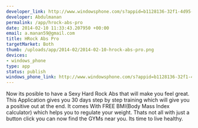 ```yaml
--- 
developer_link: http://www.windowsphone.com/s?appid=b1128136-32f1-4d95-8113-ddaebdc909d8
developer: Abdulmanan
permalink: /app/hrock-abs-pro
date: 2014-02-10 11:33:43.207950 +00:00
email: a.manan59@gmail.com
title: HRock Abs Pro
targetMarket: Both
thumb: /uploads/app/2014-02/2014-02-10-hrock-abs-pro.png
devices: 
- windows_phone
type: app
status: publish
windows_phone_link: http://www.windowsphone.com/s?appid=b1128136-32f1-4d95-8113-ddaebdc909d8
---
```


Now its posible to have a Sexy Hard Rock Abs that will make you feel great. This Application gives you 30 days step by step training  which will give you a positive out at the end. It comes With FREE BMI(Body Mass Index calculator) which helps you to regulate your weight. Thats not all with just a button click you can now find the GYMs near you. Its time to live healthy.
